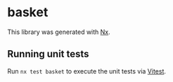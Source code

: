 # basket

This library was generated with [Nx](https://nx.dev).

## Running unit tests

Run `nx test basket` to execute the unit tests via [Vitest](https://vitest.dev/).
